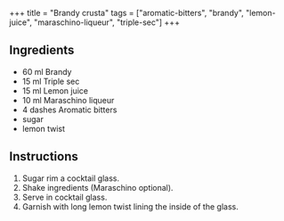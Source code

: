 +++
title = "Brandy crusta"
tags = ["aromatic-bitters", "brandy", "lemon-juice", "maraschino-liqueur", "triple-sec"]
+++

## Ingredients

- 60 ml Brandy
- 15 ml Triple sec
- 15 ml Lemon juice
- 10 ml Maraschino liqueur
- 4 dashes Aromatic bitters
- sugar
- lemon twist

## Instructions

1. Sugar rim a cocktail glass.
2. Shake ingredients (Maraschino optional).
3. Serve in cocktail glass.
4. Garnish with long lemon twist lining the inside of the glass.
